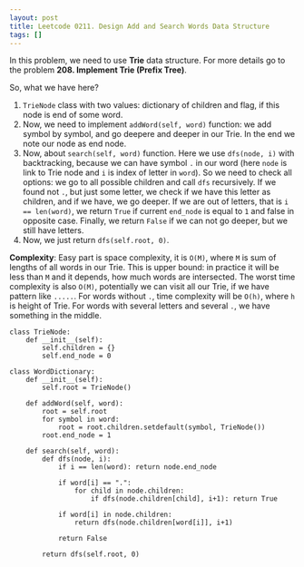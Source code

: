 ```yaml
---
layout: post
title: Leetcode 0211. Design Add and Search Words Data Structure
tags: []
---
```


In this problem, we need to use **Trie** data structure. For more details go to the problem **208. Implement Trie (Prefix Tree)**. 

So, what we have here? 
1. `TrieNode` class with two values: dictionary of children and flag, if this node is end of some word.
2. Now, we need to implement `addWord(self, word)` function: we add symbol by symbol, and go deepere and deeper in our Trie. In the end we note our node as end node.
3. Now, about `search(self, word)` function. Here we use `dfs(node, i)` with backtracking, because we can have symbol `.` in our word (here `node` is link to Trie node and `i` is index of letter in `word`). So we need to check all options: we go to all possible children and call `dfs` recursively. If we found not `.`, but just some letter, we check if we have this letter as children, and if we have, we go deeper. If we are out of letters, that is `i == len(word)`, we return `True` if current `end_node` is equal to `1` and false in opposite case. Finally, we return `False` if we can not go deeper, but we still have letters.
4. Now, we just return `dfs(self.root, 0)`.

**Complexity**: Easy part is space complexity, it is `O(M)`, where `M` is sum of lengths of all words in our Trie. This is upper bound: in practice it will be less than `M` and it depends, how much words are intersected. The worst time complexity is also `O(M)`, potentially we can visit all our Trie, if we have pattern like `.....`. For words without `.`, time complexity will be `O(h)`, where `h` is height of Trie. For words with several letters and several `.`, we have something in the middle.

```
class TrieNode:
    def __init__(self):
        self.children = {}
        self.end_node = 0
        
class WordDictionary:
    def __init__(self):
        self.root = TrieNode()      

    def addWord(self, word):
        root = self.root
        for symbol in word:
            root = root.children.setdefault(symbol, TrieNode())
        root.end_node = 1
        
    def search(self, word):
        def dfs(node, i):
            if i == len(word): return node.end_node
               
            if word[i] == ".":
                for child in node.children:
                    if dfs(node.children[child], i+1): return True
                    
            if word[i] in node.children:
                return dfs(node.children[word[i]], i+1)
            
            return False
    
        return dfs(self.root, 0)
```
